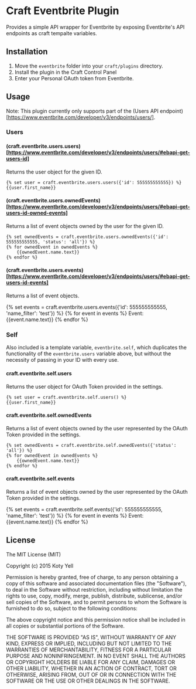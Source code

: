 # Craft Eventbrite Plugin

Provides a simple API wrapper for Eventbrite by exposing Eventbrite's API endpoints as craft tempalte variables.

## Installation
1. Move the `eventbrite` folder into your `craft/plugins` directory.
2. Install the plugin in the Craft Control Panel
3. Enter your Personal OAuth token from Eventbrite.

## Usage
Note: This plugin currently only supports part of the (Users API endpoint)[https://www.eventbrite.com/developer/v3/endpoints/users/]. 

### Users

#### (craft.eventbrite.users.users)[https://www.eventbrite.com/developer/v3/endpoints/users/#ebapi-get-users-id]

Returns the user object for the given ID.

```
{% set user = craft.eventbrite.users.users({'id': 555555555555}) %}
{{user.first_name}}
```

#### (craft.eventbrite.users.ownedEvents)[https://www.eventbrite.com/developer/v3/endpoints/users/#ebapi-get-users-id-owned-events]

Returns a list of event objects owned by the user for the given ID.

```
{% set ownedEvents = craft.eventbrite.users.ownedEvents({'id': 555555555555, 'status': 'all'}) %}
{% for ownedEvent in ownedEvents %}
	{{ownedEvent.name.text}}
{% endfor %}
```

#### (craft.eventbrite.users.events)[https://www.eventbrite.com/developer/v3/endpoints/users/#ebapi-get-users-id-events]

Returns a list of event objects.

{% set events = craft.eventbrite.users.events({'id': 555555555555, 'name_filter': 'test'}) %}
{% for event in events %}
	Event:{{event.name.text}}
{% endfor %}

### Self

Also included is a template variable, `eventbrite.self`, which duplicates the functionality of the `eventbrite.users` variable above, but without the necessity of passing in your ID with every use.

#### craft.eventbrite.self.users

Returns the user object for OAuth Token provided in the settings.

```
{% set user = craft.eventbrite.self.users() %}
{{user.first_name}}
```

#### craft.eventbrite.self.ownedEvents

Returns a list of event objects owned by the user represented by the OAuth Token provided in the settings.

```
{% set ownedEvents = craft.eventbrite.self.ownedEvents({'status': 'all'}) %}
{% for ownedEvent in ownedEvents %}
	{{ownedEvent.name.text}}
{% endfor %}
```

#### craft.eventbrite.self.events

Returns a list of event objects owned by the user represented by the OAuth Token provided in the settings.

{% set events = craft.eventbrite.self.events({'id': 555555555555, 'name_filter': 'test'}) %}
{% for event in events %}
	Event:{{event.name.text}}
{% endfor %}

## License

The MIT License (MIT)

Copyright (c) 2015 Koty Yell

Permission is hereby granted, free of charge, to any person obtaining a copy
of this software and associated documentation files (the "Software"), to deal
in the Software without restriction, including without limitation the rights
to use, copy, modify, merge, publish, distribute, sublicense, and/or sell
copies of the Software, and to permit persons to whom the Software is
furnished to do so, subject to the following conditions:

The above copyright notice and this permission notice shall be included in all
copies or substantial portions of the Software.

THE SOFTWARE IS PROVIDED "AS IS", WITHOUT WARRANTY OF ANY KIND, EXPRESS OR
IMPLIED, INCLUDING BUT NOT LIMITED TO THE WARRANTIES OF MERCHANTABILITY,
FITNESS FOR A PARTICULAR PURPOSE AND NONINFRINGEMENT. IN NO EVENT SHALL THE
AUTHORS OR COPYRIGHT HOLDERS BE LIABLE FOR ANY CLAIM, DAMAGES OR OTHER
LIABILITY, WHETHER IN AN ACTION OF CONTRACT, TORT OR OTHERWISE, ARISING FROM,
OUT OF OR IN CONNECTION WITH THE SOFTWARE OR THE USE OR OTHER DEALINGS IN THE
SOFTWARE.